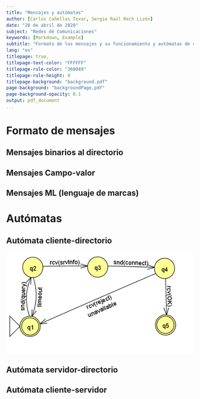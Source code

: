 ```yaml
---
title: "Mensajes y autómatas"
author: [Carlos Cañellas Tovar, Sergio Raúl Rech Lizón]
date: "20 de abril de 2020"
subject: "Redes de Comunicaciones"
keywords: [Markdown, Example]
subtitle: "Formato de los mensajes y su funcionamiento y autómatas de cada aplicación"
lang: "es"
titlepage: true,
titlepage-text-color: "FFFFFF"
titlepage-rule-color: "360049"
titlepage-rule-height: 0
titlepage-background: "background.pdf"
page-background: "backgroundPage.pdf"
page-background-opacity: 0.1
output: pdf_document
...
```


# Formato de mensajes

## Mensajes binarios al directorio

## Mensajes Campo-valor

## Mensajes ML (lenguaje de marcas)




# Autómatas

## Autómata cliente-directorio

![Autómata](./cliente_dir.png)

## Autómata servidor-directorio

## Autómata cliente-servidor